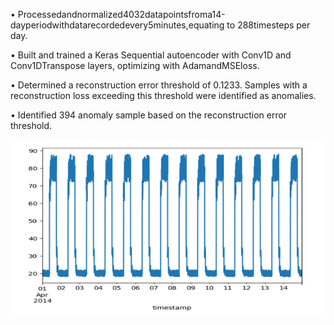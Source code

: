  • Processedandnormalized4032datapointsfroma14-dayperiodwithdatarecordedevery5minutes,equating
 to 288timesteps per day.
 
 • Built and trained a Keras Sequential autoencoder with Conv1D and Conv1DTranspose layers, optimizing with
 AdamandMSEloss.
 
 • Determined a reconstruction error threshold of 0.1233. Samples with a reconstruction loss exceeding this threshold were identified as anomalies.
 
 • Identified 394 anomaly sample based on the reconstruction error threshold.

 ![Anamoly Demo](https://github.com/harsh78621/Timeseries-anomaly-detection-model-in-streaming-online-applications/blob/main/Anamoly.gif?raw=true)
